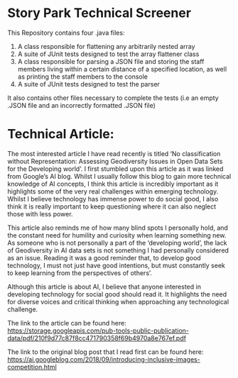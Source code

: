 # Story Park Technical Screener

This Repository contains four .java files:

1. A class responsible for flattening any arbitrarily nested array
2. A suite of JUnit tests designed to test the array flattener class
3. A class responsible for parsing a JSON file and storing the staff members living within a certain distance of a specified location, as well as printing the staff members to the console
4. A suite of JUnit tests designed to test the parser

It also contains other files necessary to complete the tests (i.e an empty .JSON file and an incorrectly formatted .JSON file)

# Technical Article:

The most interested article I have read recently is titled ‘No classification without Representation: Assessing Geodiversity Issues in Open Data Sets for the Developing world’. I first stumbled upon this article as it was linked from Google’s AI blog. Whilst I usually follow this blog to gain more technical knowledge of AI concepts, I think this article is incredibly important as it highlights some of the very real challenges within emerging technology. Whilst I believe technology has immense power to do social good, I also think it is really important to keep questioning where it can also neglect those with less power. 

This article also reminds me of how many blind spots I personally hold, and the constant need for humility and curiosity when learning something new.  As someone who is not personally a part of the ‘developing world’, the lack of Geodiversity in AI data sets is not something I had personally considered as an issue. Reading it was a good reminder that, to develop good technology, I must not just have good intentions, but must constantly seek to keep learning from the perspectives of others’. 

Although this article is about AI, I believe that anyone interested in developing technology for social good should read it. It highlights the need for diverse voices and critical thinking when approaching any technological challenge. 

The link to the article can be found here: https://storage.googleapis.com/pub-tools-public-publication-data/pdf/210f9d77c87f8cc471790358f69b4970a8e767ef.pdf

The link to the original blog post that I read first can be found here: https://ai.googleblog.com/2018/09/introducing-inclusive-images-competition.html
